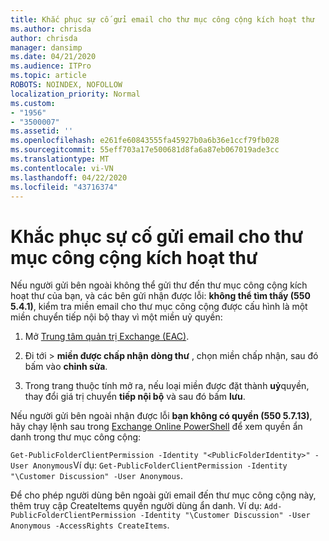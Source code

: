 ```yaml
---
title: Khắc phục sự cố gửi email cho thư mục công cộng kích hoạt thư
ms.author: chrisda
author: chrisda
manager: dansimp
ms.date: 04/21/2020
ms.audience: ITPro
ms.topic: article
ROBOTS: NOINDEX, NOFOLLOW
localization_priority: Normal
ms.custom:
- "1956"
- "3500007"
ms.assetid: ''
ms.openlocfilehash: e261fe60843555fa45927b0a6b36e1ccf79fb028
ms.sourcegitcommit: 55eff703a17e500681d8fa6a87eb067019ade3cc
ms.translationtype: MT
ms.contentlocale: vi-VN
ms.lasthandoff: 04/22/2020
ms.locfileid: "43716374"
---
```

# <a name="fix-email-delivery-issues-to-mail-enabled-public-folders"></a>Khắc phục sự cố gửi email cho thư mục công cộng kích hoạt thư

Nếu người gửi bên ngoài không thể gửi thư đến thư mục công cộng kích hoạt thư của bạn, và các bên gửi nhận được lỗi: **không thể tìm thấy (550 5.4.1)**, kiểm tra miền email cho thư mục công cộng được cấu hình là một miền chuyển tiếp nội bộ thay vì một miền uỷ quyền:

1. Mở [Trung tâm quản trị Exchange (EAC)](https://docs.microsoft.com/Exchange/exchange-admin-center).

2. Đi tới \> **miền được chấp nhận** **dòng thư** , chọn miền chấp nhận, sau đó bấm vào **chỉnh sửa**.

3. Trong trang thuộc tính mở ra, nếu loại miền được đặt thành **uỷ**quyền, thay đổi giá trị chuyển **tiếp nội bộ** và sau đó bấm **lưu**.

Nếu người gửi bên ngoài nhận được lỗi **bạn không có quyền (550 5.7.13)**, hãy chạy lệnh sau trong [Exchange Online PowerShell](https://docs.microsoft.com/powershell/exchange/exchange-online/connect-to-exchange-online-powershell/connect-to-exchange-online-powershell) để xem quyền ẩn danh trong thư mục công cộng:

`Get-PublicFolderClientPermission -Identity "<PublicFolderIdentity>" -User Anonymous`Ví dụ: `Get-PublicFolderClientPermission -Identity "\Customer Discussion" -User Anonymous`.

Để cho phép người dùng bên ngoài gửi email đến thư mục công cộng này, thêm truy cập CreateItems quyền người dùng ẩn danh. Ví dụ: `Add-PublicFolderClientPermission -Identity "\Customer Discussion" -User Anonymous -AccessRights CreateItems`.
